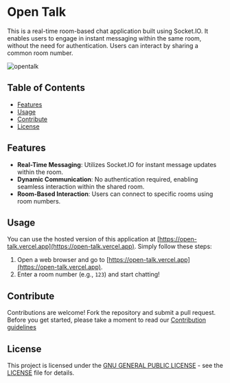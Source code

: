 # Open Talk

This is a real-time room-based chat application built using Socket.IO. It enables users to engage in instant messaging within the same room, without the need for authentication. Users can interact by sharing a common room number.

![opentalk](https://github.com/ShijazKS/OpenTalk/assets/70143317/ebdf0b65-c351-4d48-ba3e-bf274fbb2f0a)


## Table of Contents

- [Features](#features)
- [Usage](#usage)
- [Contribute](#contribute)
- [License](#license)

## Features
- **Real-Time Messaging**: Utilizes Socket.IO for instant message updates within the room.
- **Dynamic Communication**: No authentication required, enabling seamless interaction within the shared room.
- **Room-Based Interaction**: Users can connect to specific rooms using room numbers.

## Usage

You can use the hosted version of this application at [https://open-talk.vercel.app](https://open-talk.vercel.app). Simply follow these steps:

1. Open a web browser and go to [https://open-talk.vercel.app](https://open-talk.vercel.app).
2. Enter a room number (e.g., `123`) and start chatting!

## Contribute
 Contributions are welcome! Fork the repository and submit a pull request. Before you get started, please take a moment to read our [Contribution guidelines](CONTRIBUTING.md)

## License
This project is licensed under the [GNU GENERAL PUBLIC LICENSE]() - see the [LICENSE](https://github.com/ShijazKS/OpenTalk/blob/main/LICENSE) file for details.

